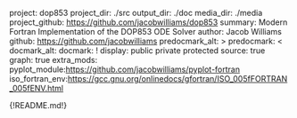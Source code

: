 project: dop853
project_dir: ./src
output_dir: ./doc
media_dir: ./media
project_github: https://github.com/jacobwilliams/dop853
summary: Modern Fortran Implementation of the DOP853 ODE Solver
author: Jacob Williams
github: https://github.com/jacobwilliams
predocmark_alt: >
predocmark: <
docmark_alt:
docmark: !
display: public
         private
         protected
source: true
graph: true
extra_mods: pyplot_module:https://github.com/jacobwilliams/pyplot-fortran
            iso_fortran_env:https://gcc.gnu.org/onlinedocs/gfortran/ISO_005fFORTRAN_005fENV.html

{!README.md!}
